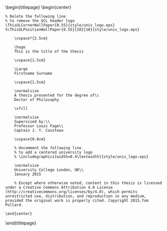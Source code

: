 <!-- 
This is the Latex-heavy title page. 
People outside UCL may want to remove the header logo 
and add the centred logo
-->

\begin{titlepage}
    \begin{center}

    % Delete the following line
    % to remove the UCL header logo
    \ThisULCornerWallPaper{0.55}{style/univ_logo.eps}
    %\ThisULPositionWallPaper{0.55}{10}{10}{style/univ_logo.eps}
        
        \vspace*{2.5cm}
        
        \huge
        This is the title of the thesis
        
        \vspace{1.5cm}
        
        \Large
        Firstname Surname

        \vspace{1.5cm}

        \normalsize
        A thesis presented for the degree of\\
        Doctor of Philosophy
        
        \vfill
        
        \normalsize
        Supervised by:\\
        Professor Louis Fage\\
        Captain J. Y. Cousteau

        \vspace{0.8cm}

        % Uncomment the following line
        % to add a centered university logo
        % \includegraphics[width=0.4\textwidth]{style/univ_logo.eps}
        
        \normalsize
        University College London, UK\\
        January 2015

        % Except where otherwise noted, content in this thesis is licensed under a Creative Commons Attribution 4.0 License (http://creativecommons.org/licenses/by/4.0), which permits unrestricted use, distribution, and reproduction in any medium, provided the original work is properly cited. Copyright 2015,Tom Pollard.

    \end{center}
\end{titlepage}

